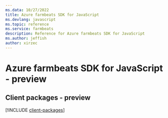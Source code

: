 ```yaml
---
ms.data: 10/27/2022
title: Azure farmbeats SDK for JavaScript
ms.devlang: javascript
ms.topic: reference
ms.service: farmbeats
description: Reference for Azure farmbeats SDK for JavaScript
ms.author: jeffish
author: xirzec
---
```

# Azure farmbeats SDK for JavaScript - preview

## Client packages - preview
[!INCLUDE [client-packages](farmbeats-client-index.md)]